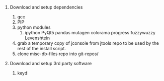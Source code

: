 1. Download and setup dependencies
    1. gcc
    1. PIP
    2. python modules
        1. ipython PyQt5 pandas mutagen colorama progress fuzzywuzzy Levenshtein
    3. grab a temporary copy of jconsole from jtools repo to be used by the rest of the install script.
    4. clone misc-db-files repo into git-repos/ 

2. Download and setup 3rd party software
    1. keyd
    
